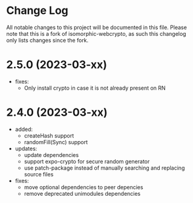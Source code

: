 # Change Log

All notable changes to this project will be documented in this file. 
Please note that this is a fork of isomorphic-webcrypto, as such this changelog only lists changes since the fork.

# 2.5.0 (2023-03-xx)
- fixes:
  - Only install crypto in case it is not already present on RN
  
# 2.4.0 (2023-03-xx)

- added:
    - createHash support
    - randomFill(Sync) support
- updates:
  - update dependencies
  - support expo-crypto for secure random generator
  - use patch-package instead of manually searching and replacing source files
- fixes:
  - move optional dependencies to peer depencies
  - remove deprecated unimodules dependencies

